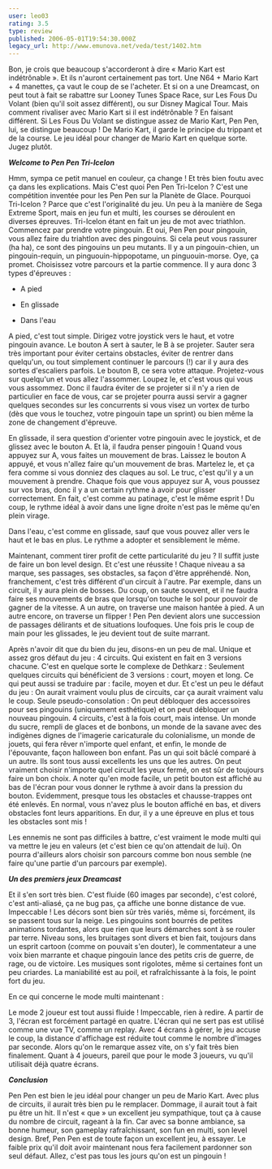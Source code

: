 ```yaml
---
user: leo03
rating: 3.5
type: review
published: 2006-05-01T19:54:30.000Z
legacy_url: http://www.emunova.net/veda/test/1402.htm
---
```

Bon, je crois que beaucoup s'accorderont à dire « Mario Kart est indétrônable ». Et ils n'auront certainement pas tort. Une N64 + Mario Kart + 4 manettes, ça vaut le coup de se l'acheter. Et si on a une Dreamcast, on peut tout à fait se rabattre sur Looney Tunes Space Race, sur Les Fous Du Volant (bien qu'il soit assez différent), ou sur Disney Magical Tour. Mais comment rivaliser avec Mario Kart si il est indétrônable ? En faisant différent. Si Les Fous Du Volant se distingue assez de Mario Kart, Pen Pen, lui, se distingue beaucoup ! De Mario Kart, il garde le principe du trippant et de la course. Le jeu idéal pour changer de Mario Kart en quelque sorte. Jugez plutôt.  

  

_**Welcome to Pen Pen Tri-Icelon**_  

  

Hmm, sympa ce petit manuel en couleur, ça change ! Et très bien foutu avec ça dans les explications. Mais C'est quoi Pen Pen Tri-Icelon ? C'est une compétition inventée pour les Pen Pen sur la Planète de Glace. Pourquoi Tri-Icelon ? Parce que c'est l'originalité du jeu. Un peu à la manière de Sega Extreme Sport, mais en jeu fun et multi, les courses se déroulent en diverses épreuves. Tri-Icelon étant en fait un jeu de mot avec triathlon. Commencez par prendre votre pingouin. Et oui, Pen Pen pour pingouin, vous allez faire du triahtlon avec des pingouins. Si cela peut vous rassurer (ha ha), ce sont des pingouins un peu mutants. Il y a un pingouin-chien, un pingouin-requin, un pinguouin-hippopotame, un pinguouin-morse. Oye, ça promet. Choisissez votre parcours et la partie commence. Il y aura donc 3 types d'épreuves :  

- A pied  

- En glissade  

- Dans l'eau  

  

A pied, c'est tout simple. Dirigez votre joystick vers le haut, et votre pingouin avance. Le bouton A sert à sauter, le B à se projeter. Sauter sera très important pour éviter certains obstacles, éviter de rentrer dans quelqu'un, ou tout simplement continuer le parcours (!) car il y aura des sortes d'escaliers parfois. Le bouton B, ce sera votre attaque. Projetez-vous sur quelqu'un et vous allez l'assommer. Loupez le, et c'est vous qui vous vous assommez. Donc il faudra éviter de se projeter si il n'y a rien de particulier en face de vous, car se projeter pourra aussi servir a gagner quelques secondes sur les concurrents si vous visez un vortex de turbo (dès que vous le touchez, votre pingouin tape un sprint) ou bien même la zone de changement d'épreuve.  

  

En glissade, il sera question d'orienter votre pingouin avec le joystick, et de glissez avec le bouton A. Et là, il faudra penser pingouin ! Quand vous appuyez sur A, vous faites un mouvement de bras. Laissez le bouton A appuyé, et vous n'allez faire qu'un mouvement de bras. Martelez le, et ça fera comme si vous donniez des claques au sol. Le truc, c'est qu'il y a un mouvement à prendre. Chaque fois que vous appuyez sur A, vous poussez sur vos bras, donc il y a un certain rythme à avoir pour glisser correctement. En fait, c'est comme au patinage, c'est le même esprit ! Du coup, le rythme idéal à avoir dans une ligne droite n'est pas le même qu'en plein virage.  

  

Dans l'eau, c'est comme en glissade, sauf que vous pouvez aller vers le haut et le bas en plus. Le rythme a adopter et sensiblement le même.  

  

Maintenant, comment tirer profit de cette particularité du jeu ? Il suffit juste de faire un bon level design. Et c'est une réussite ! Chaque niveau a sa marque, ses passages, ses obstacles, sa façon d'être appréhendé. Non, franchement, c'est très différent d'un circuit à l'autre. Par exemple, dans un circuit, il y aura plein de bosses. Du coup, on saute souvent, et il ne faudra faire ses mouvements de bras que lorsqu'on touche le sol pour pouvoir de gagner de la vitesse. A un autre, on traverse une maison hantée à pied. A un autre encore, on traverse un flipper ! Pen Pen devient alors une succession de passages délirants et de situations loufoques. Une fois pris le coup de main pour les glissades, le jeu devient tout de suite marrant.  

  

Après n'avoir dit que du bien du jeu, disons-en un peu de mal. Unique et assez gros défaut du jeu : 4 circuits. Qui existent en fait en 3 versions chacune. C'est en quelque sorte le complexe de Dethkarz : Seulement quelques circuits qui bénéficient de 3 versions : court, moyen et long. Ce qui peut aussi se traduire par : facile, moyen et dur. Et c'est un peu le défaut du jeu : On aurait vraiment voulu plus de circuits, car ça aurait vraiment valu le coup. Seule pseudo-consolation : On peut débloquer des accessoires pour ses pingouins (uniquement esthétique) et on peut débloquer un nouveau pingouin. 4 circuits, c'est à la fois court, mais intense. Un monde du sucre, rempli de glaces et de bonbons, un monde de la savane avec des indigènes dignes de l'imagerie caricaturale du colonialisme, un monde de jouets, qui fera rêver n'importe quel enfant, et enfin, le monde de l'épouvante, façon halloween bon enfant. Pas un qui soit bâclé comparé à un autre. Ils sont tous aussi excellents les uns que les autres. On peut vraiment choisir n'importe quel circuit les yeux fermé, on est sûr de toujours faire un bon choix. A noter qu'en mode facile, un petit bouton est affiché au bas de l'écran pour vous donner le rythme à avoir dans la pression du bouton. Evidemment, presque tous les obstacles et chausse-trappes ont été enlevés. En normal, vous n'avez plus le bouton affiché en bas, et divers obstacles font leurs apparitions. En dur, il y a une épreuve en plus et tous les obstacles sont mis !  

  

Les ennemis ne sont pas difficiles à battre, c'est vraiment le mode multi qui va mettre le jeu en valeurs (et c'est bien ce qu'on attendait de lui). On pourra d'ailleurs alors choisir son parcours comme bon nous semble (ne faire qu'une partie d'un parcours par exemple).  

  

_**Un des premiers jeux Dreamcast**_  

  

Et il s'en sort très bien. C'est fluide (60 images par seconde), c'est coloré, c'est anti-aliasé, ça ne bug pas, ça affiche une bonne distance de vue. Impeccable ! Les décors sont bien sûr très variés, même si, forcément, ils se passent tous sur la neige. Les pingouins sont bourrés de petites animations tordantes, alors que rien que leurs démarches sont à se rouler par terre. Niveau sons, les bruitages sont divers et bien fait, toujours dans un esprit cartoon (comme on pouvait s'en douter), le commentateur a une voix bien marrante et chaque pingouin lance des petits cris de guerre, de rage, ou de victoire. Les musiques sont rigolotes, même si certaines font un peu criardes. La maniabilité est au poil, et rafraîchissante à la fois, le point fort du jeu.  

  

En ce qui concerne le mode multi maintenant :  

Le mode 2 joueur est tout aussi fluide ! Impeccable, rien à redire. A partir de 3, l'écran est forcément partagé en quatre. L'écran qui ne sert pas est utilisé comme une vue TV, comme un replay. Avec 4 écrans à gérer, le jeu accuse le coup, la distance d'affichage est réduite tout comme le nombre d'images par seconde. Alors qu'on le remarque assez vite, on s'y fait très bien finalement. Quant à 4 joueurs, pareil que pour le mode 3 joueurs, vu qu'il utilisait déjà quatre écrans.  

  

_**Conclusion**_  

  

Pen Pen est bien le jeu idéal pour changer un peu de Mario Kart. Avec plus de circuits, il aurait très bien pu le remplacer. Dommage, il aurait tout à fait pu être un hit. Il n'est « que » un excellent jeu sympathique, tout ça à cause du nombre de circuit, rageant à la fin. Car avec sa bonne ambiance, sa bonne humeur, son gameplay rafraîchissant, son fun en multi, son level design. Bref, Pen Pen est de toute façon un excellent jeu, à essayer. Le faible prix qu'il doit avoir maintenant nous fera facilement pardonner son seul défaut. Allez, c'est pas tous les jours qu'on est un pingouin !